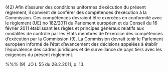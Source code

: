 (42) Afin d’assurer des conditions uniformes d’exécution du présent règlement, il convient de conférer des compétences d’exécution à la Commission. Ces compétences devraient être exercées en conformité avec le règlement (UE) no 182/2011 du Parlement européen et du Conseil du 16 février 2011 établissant les règles et principes généraux relatifs aux modalités de contrôle par les États membres de l’exercice des compétences d’exécution par la Commission (9). La Commission devrait tenir le Parlement européen informé de l’état d’avancement des décisions appelées à établir l’équivalence des cadres juridiques et de surveillance de pays tiers avec les exigences du présent règlement.

%%% (9)  JO L 55 du 28.2.2011, p. 13.